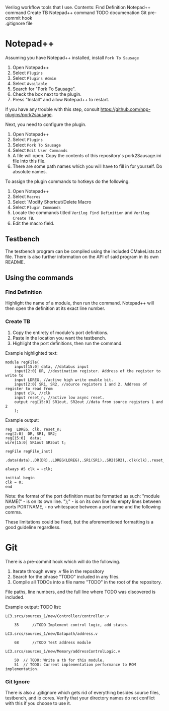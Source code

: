 Verilog workflow tools that I use. 
Contents:
	Find Definition Notepad++ command
 	Create TB Notepad++ command
  	TODO documenation Git pre-commit hook  
   	.gitignore file

# Notepad++
Assuming you have Notepad++ installed, install ```Pork To Sausage```

1. Open Notepad++
2. Select `Plugins`
3. Select `Plugins Admin`
4. Select `Available`
5. Search for "Pork To Sausage".
6. Check the box next to the plugin.
7. Press "Install" and allow Notepad++ to restart.

If you have any trouble with this step, consult https://github.com/npp-plugins/pork2sausage.

Next, you need to configure the plugin.

1. Open Notepad++
2. Select `Plugins`
3. Select `Pork To Sausage`
4. Select `Edit User Commands`
5. A file will open. Copy the contents of this repository's pork2Sausage.ini file into this file.
6. There are some path names which you will have to fill in for yourself. Do absolute names.

To assign the plugin commands to hotkeys do the following.

1. Open Notepad++
2. Select `Macros`
3. Select `Modify Shortcut/Delete Macro
4. Select `Plugin Commands`
5. Locate the commands titled `Verilog Find Definition` and `Verilog Create TB`.
6. Edit the macro field.

## Testbench

The testbench program can be compiled using the included CMakeLists.txt file.
There is also further information on the API of said program in its own README.

## Using the commands

### Find Definition 
Highlight the name of a module, then run the command. Notepad++ will then open the definition at its exact line number.

### Create TB

1. Copy the entirety of module's port definitions. 
2. Paste in the location you want the testbench.
3. Highlight the port definitions, then run the command.

Example highlighted text:

	module regFile(
		input[15:0] data, //databus input
		input[2:0] DR, //destination register. Address of the register to write to
		input LDREG, //active high write enable bit. 
		input[2:0] SR1, SR2, //source registers 1 and 2. Address of register to read from
		input clk, //clk
		input reset_n, //active low async reset.
		output reg[15:0] SR1out, SR2out //data from source registers 1 and 2
		);
		
Example output:

	reg  LDREG, clk, reset_n;
	reg[2:0]  DR, SR1, SR2;
	reg[15:0]  data;
	wire[15:0] SR1out SR2out t;

	regFile regFile_inst(
	 .data(data),.DR(DR),.LDREG(LDREG),.SR1(SR1),.SR2(SR2),.clk(clk),.reset_n(reset_n),.SR1out(SR1out),.SR2out(SR2out),.t(t));

	always #5 clk = ~clk;

	initial begin
	clk = 0;
	end

Note: the format of the port definition must be formatted as such:
	"module NAME(" - is on its own line.
	");" - is on its own line
	No empty lines between ports
	PORTNAME, - no whitespace between a port name and the following comma.
	
These limitations could be fixed, but the aforementioned formatting is a good guideline regardless.

# Git 

There is a pre-commit hook which will do the following.

1. Iterate through every .v file in the repository
2. Search for the phrase "TODO" included in any files.
3. Compile all TODOs into a file name "TODO" in the root of the repository.

File paths, line numbers, and the full line where TODO was discovered is included.

Example output:
	TODO list:

	LC3.srcs/sources_1/new/Controller/controller.v

		35 		//TODO Implement control logic, add states.

	LC3.srcs/sources_1/new/Datapath/address.v

		68 		//TODO Test address module

	LC3.srcs/sources_1/new/Memory/addressControlLogic.v

		50 	// TODO: Write a tb for this module.
		51 	// TODO: Current implementation performance to ROM implementation.

### Git Ignore

There is also a .gitignore which gets rid of everything besides source files, testbench, and ip cores. Verify that your directory names do not conflict with this if you choose to use it.
